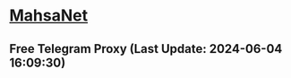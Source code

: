 
# [MahsaNet](https://t.me/mahsa_net)
## Free Telegram Proxy (Last Update: 2024-06-04 16:09:30)

    